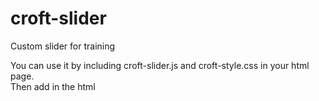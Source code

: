 # croft-slider
Custom slider for training

You can use it by including croft-slider.js and croft-style.css in your html page.<br>
Then add in the html <script> tag:<br>
<pre>
<script>
  const croftSlider = new CroftSlider({
     slider: '.slider', // insert your slider class
     slide: '.slide',   // insert your slide class
     slidesPadding: 10, // paddings between slides
     slidesToShow: 3    // count of slides on the page
  });
 </script>
 </pre>
